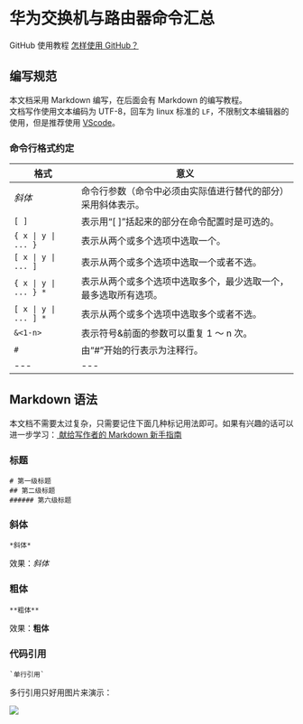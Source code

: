 # 华为交换机与路由器命令汇总    

GitHub 使用教程 [怎样使用 GitHub？](https://www.zhihu.com/question/20070065)    
## 编写规范    
本文档采用 Markdown 编写，在后面会有 Markdown 的编写教程。    
文档写作使用文本编码为 UTF-8，回车为 linux 标准的 `LF`，不限制文本编辑器的使用，但是推荐使用 [VScode](https://code.visualstudio.com/)。    

### 命令行格式约定    

<table>
<thead>
<tr>
<th>格式 </th>
<th>意义</th>
</tr>
</thead>

<tbody>
<tr>
<td><em>斜体</em></td>
<td>命令行参数（命令中必须由实际值进行替代的部分）采用斜体表示。</td>
</tr>
<tr>
<td><code>[ ]</code></td>
<td>表示用“[ ]”括起来的部分在命令配置时是可选的。</td>
</tr>
<tr>
<td><code>{ x | y | ... }</code></td>
<td>表示从两个或多个选项中选取一个。</td>
</tr>
<tr>
<td><code>[ x | y | ... ]</code></td>
<td>表示从两个或多个选项中选取一个或者不选。</td>
</tr>
<tr>
<td><code>{ x | y | ... } *</code></td>
<td>表示从两个或多个选项中选取多个，最少选取一个，最多选取所有选项。</td>
</tr>
<tr>
<td><code>[ x | y | ... ] *</code></td>
<td>表示从两个或多个选项中选取多个或者不选。</td>
</tr>
<tr>
<td><code>&amp;&lt;1-n&gt;</code></td>
<td>表示符号&amp;前面的参数可以重复 1 ～ n 次。</td>
</tr>
<tr>
<td><code>#</code></td>
<td>由“#”开始的行表示为注释行。</td>
</tr>
<tr>
<td>---</td>
<td>---</td>
</tr>
</tbody>
</table>

## Markdown 语法    
本文档不需要太过复杂，只需要记住下面几种标记用法即可。如果有兴趣的话可以进一步学习：[
献给写作者的 Markdown 新手指南](http://www.jianshu.com/p/q81RER)    
### 标题    

```
# 第一级标题 
## 第二级标题     
###### 第六级标题 
```

### 斜体    
```
*斜体* 
```

效果：*斜体*    
### 粗体    
```
**粗体**
```

效果：**粗体**    

### 代码引用    

```
`单行引用`

```
多行引用只好用图片来演示：     

![](https://img.sairoa.me/999001.png)

